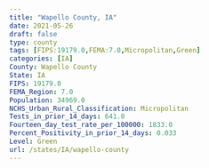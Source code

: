 ```yaml
---
title: "Wapello County, IA"
date: 2021-05-26
draft: false
type: county
tags: [FIPS:19179.0,FEMA:7.0,Micropolitan,Green]
categories: [IA]
County: Wapello County
State: IA
FIPS: 19179.0
FEMA_Region: 7.0
Population: 34969.0
NCHS_Urban_Rural_Classification: Micropolitan
Tests_in_prior_14_days: 641.0
Fourteen_day_test_rate_per_100000: 1833.0
Percent_Positivity_in_prior_14_days: 0.033
Level: Green
url: /states/IA/wapello-county
---
```



